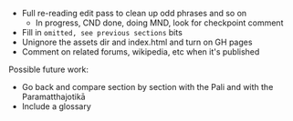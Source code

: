 * Full re-reading edit pass to clean up odd phrases and so on
  * In progress, CND done, doing MND, look for checkpoint comment
* Fill in `omitted, see previous sections` bits
* Unignore the assets dir and index.html and turn on GH pages
* Comment on related forums, wikipedia, etc when it's published

Possible future work:
* Go back and compare section by section with the Pali and with the Paramatthajotikā
* Include a glossary
